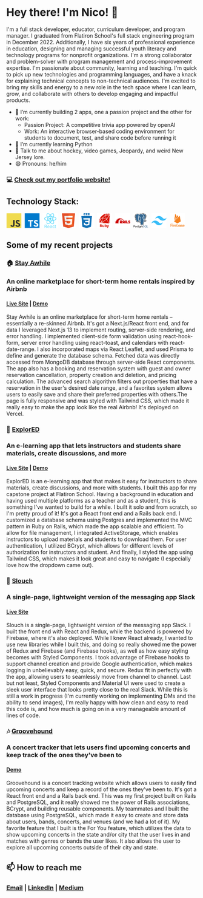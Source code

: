 # Hey there! I'm Nico! 👋

I'm a full stack developer, educator, curriculum developer, and program manager. I graduated from Flatiron School's full stack engineering program in December 2022. Additionally, I have six years of professional experience in education, designing and managing successful youth literacy and technology programs for nonprofit organizations. I'm a strong collaborator and problem-solver with program management and process-improvement expertise. I'm passionate about community, learning and teaching. I'm quick to pick up new technologies and programming languages, and have a knack for explaining technical concepts to non-technical audiences. I'm excited to bring my skills and energy to a new role in the tech space where I can learn, grow, and collaborate with others to develop engaging and impactful products.

- 🔭 I’m currently building 2 apps, one a passion project and the other for work:
  - Passion Project: A competitive trivia app powered by openAI
  - Work: An interactive browser-based coding environment for students to document, test, and share code before running it
- 🌱 I’m currently learning Python
- 💬 Talk to me about hockey, video games, Jeopardy, and weird New Jersey lore.
- 😄 Pronouns: he/him

### 💻 [Check out my portfolio website!](https://portfolio-6zzoksj5p-nicogarbaccio.vercel.app/)

## Technology Stack:
<div>
<img src="https://github.com/devicons/devicon/blob/master/icons/javascript/javascript-original.svg" title="JavaScript" alt="JavaScript" width="40" height="40"/>&nbsp;
<img src="https://github.com/devicons/devicon/blob/master/icons/typescript/typescript-original.svg" title="TypeScript" alt="TypeScript" width="40" height="40"/>&nbsp;
<img src="https://github.com/devicons/devicon/blob/master/icons/react/react-original-wordmark.svg" title="React" alt="React" width="40" height="40"/>&nbsp; 
<img src="https://github.com/devicons/devicon/blob/master/icons/html5/html5-original.svg" title="HTML5" alt="HTML" width="40" height="40"/>&nbsp;
<img src="https://github.com/devicons/devicon/blob/master/icons/css3/css3-plain-wordmark.svg" title="CSS3" alt="CSS" width="40" height="40"/>&nbsp;
<img src="https://github.com/devicons/devicon/blob/master/icons/ruby/ruby-plain-wordmark.svg" title="Ruby" alt="Ruby" width="40" height="40"/>&nbsp;
<img src="https://github.com/devicons/devicon/blob/master/icons/rails/rails-plain-wordmark.svg" title="Rails" alt="Rails" width="40" height="40"/>&nbsp;
<img src="https://github.com/devicons/devicon/blob/master/icons/postgresql/postgresql-original-wordmark.svg" title="PostgreSQL" alt="PostgreSQL" width="40" height="40"/>&nbsp;
<img src="https://github.com/devicons/devicon/blob/master/icons/tailwindcss/tailwindcss-plain.svg" title="Tailwind" alt="Tailwind" width="40" height="40"/>&nbsp;
<img src="https://github.com/devicons/devicon/blob/master/icons/firebase/firebase-plain-wordmark.svg" title="Firebase" alt="Firebase" width="40" height ="40"/>&nbsp;
</div>

## Some of my recent projects

### 🏠 [Stay Awhile](https://github.com/nicogarbaccio/stay-awhile) 
### An online marketplace for short-term home rentals inspired by Airbnb
#### [Live Site](https://stay-awhile.vercel.app/) | [Demo]()
Stay Awhile is an online marketplace for short-term home rentals – essentially a re-skinned Airbnb. It's got a Next.js/React front end, and for data I leveraged Next.js 13 to implement routing, server-side rendering, and error handling. I implemented client-side form validation using react-hook-form, server error handling using react-toast, and calendars with react-date-range. I also incorporated maps via React Leaflet, and used Prisma to define and generate the database schema. Fetched data was directly accessed from MongoDB database through server-side React components. The app also has a booking and reservation system with guest and owner reservation cancellation, property creation and deletion, and pricing calculation. The advanced search algorithm filters out properties that have a reservation in the user's desired date range, and a favorites system allows users to easily save and share their preferred properties with others.The page is fully responsive and was styled with Tailwind CSS, which made it really easy to make the app look like the real Airbnb! It's deployed on Vercel.

### 🏫 [ExplorED](https://github.com/nicogarbaccio/explored)
### An e-learning app that lets instructors and students share materials, create discussions, and more
#### [Live Site](https://explored.onrender.com) | [Demo](https://www.loom.com/share/8da5fe90c42d495d924c220ce23c1f81)
ExplorED is an e-learning app that that makes it easy for instructors to share materials, create discussions, and more with students. I built this app for my capstone project at Flatiron School. Having a background in education and having used multiple platforms as a teacher and as a student, this is something I've wanted to build for a while. I built it solo and from scratch, so I'm pretty proud of it! It's got a React front end and a Rails back end. I customized a database schema using Postgres and implemented the MVC pattern in Ruby on Rails, which made the app scalable and efficient. To allow for file management, I integrated ActiveStorage, which enables instructors to upload materials and students to download them. For user authentication, I utilized BCrypt, which allows for different levels of authorization for instructors and student. And finally, I styled the app using Tailwind CSS, which makes it look great and easy to navigate (I especially love how the dropdown came out). 

### 💬 [Slouch](https://github.com/nicogarbaccio/slouch) 
### A single-page, lightweight version of the messaging app Slack 
#### [Live Site](https://slouch-e6459.web.app/)
Slouch is a single-page, lightweight version of the messaging app Slack. I built the front end with React and Redux, while the backend is powered by     Firebase, where it's also deployed. While I knew React already, I wanted to use new libraries while I built this, and doing so really showed me the power of Redux and Firebase (and Firebase hooks), as well as how easy styling becomes with Styled Components. I took advantage of Firebase hooks to support channel creation and provide Google authentication, which makes logging in unbelievably easy, quick, and secure. Redux fit in perfectly with the app, allowing users to seamlessly move from channel to channel. Last but not least, Styled Components and Material UI were used to create a sleek user interface that looks pretty close to the real Slack. While this is still a work in progress (I'm currently working on implementing DMs and the ability to send images), I'm really happy with how clean and easy to read this code is, and how much is going on in a very manageable amount of lines of code. 

### 🎶 [Groovehound](https://github.com/nicogarbaccio/groovehound) 
### A concert tracker that lets users find upcoming concerts and keep track of the ones they've been to
#### [Demo](https://www.loom.com/share/98d9737320164a4db5673c7f81a60d64)
Groovehound is a concert tracking website which allows users to easily find upcoming concerts and keep a record of the ones they've been to. It's got a React front end and a Rails back end. This was my first project built on Rails and PostgreSQL, and it really showed me the power of Rails associations, BCrypt, and building reusable components. My teammates and I built the database using PostgreSQL, which made it easy to create and store data about users, bands, concerts, and venues (and we had a lot of it). My favorite feature that I built is the For You feature, which utilizes the data to show upcoming concerts in the state and/or city that the user lives in and matches with genres or bands the user likes. It also allows the user to explore all upcoming concerts outside of their city and state. 

## 📫 How to reach me
### [Email](mailto:garbaccio20@gmail.com) | [LinkedIn](https://www.linkedin.com/in/nicogarbaccio/) | [Medium](https://medium.com/@nicogarbaccio)
